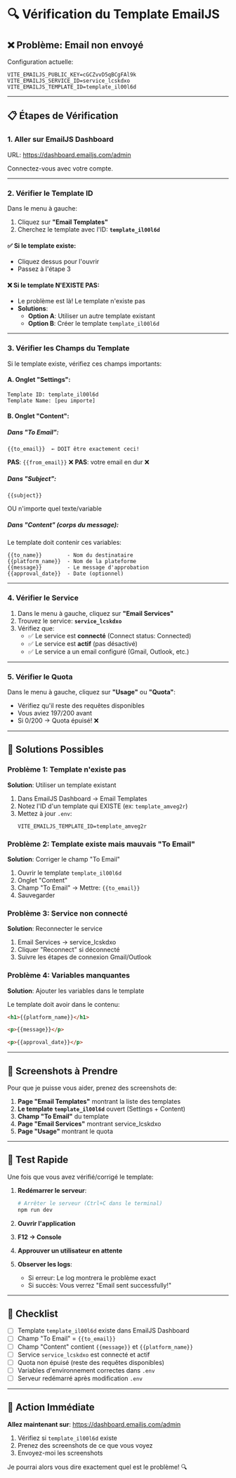 # 🔍 Vérification du Template EmailJS

## ❌ Problème: Email non envoyé

Configuration actuelle:
```
VITE_EMAILJS_PUBLIC_KEY=cGCZvvD5qBCgFAl9k
VITE_EMAILJS_SERVICE_ID=service_lcskdxo
VITE_EMAILJS_TEMPLATE_ID=template_il00l6d
```

---

## 📋 Étapes de Vérification

### 1. **Aller sur EmailJS Dashboard**

URL: https://dashboard.emailjs.com/admin

Connectez-vous avec votre compte.

---

### 2. **Vérifier le Template ID**

Dans le menu à gauche:
1. Cliquez sur **"Email Templates"**
2. Cherchez le template avec l'ID: **`template_il00l6d`**

#### ✅ Si le template existe:
- Cliquez dessus pour l'ouvrir
- Passez à l'étape 3

#### ❌ Si le template N'EXISTE PAS:
- Le problème est là! Le template n'existe pas
- **Solutions**:
  - **Option A**: Utiliser un autre template existant
  - **Option B**: Créer le template `template_il00l6d`

---

### 3. **Vérifier les Champs du Template**

Si le template existe, vérifiez ces champs importants:

#### A. **Onglet "Settings"**:
```
Template ID: template_il00l6d
Template Name: [peu importe]
```

#### B. **Onglet "Content"**:

##### Dans "To Email":
```
{{to_email}}  ← DOIT être exactement ceci!
```
**PAS**: `{{from_email}}` ❌
**PAS**: votre email en dur ❌

##### Dans "Subject":
```
{{subject}}
```
OU n'importe quel texte/variable

##### Dans "Content" (corps du message):
Le template doit contenir ces variables:
```
{{to_name}}        - Nom du destinataire
{{platform_name}}  - Nom de la plateforme
{{message}}        - Le message d'approbation
{{approval_date}}  - Date (optionnel)
```

---

### 4. **Vérifier le Service**

1. Dans le menu à gauche, cliquez sur **"Email Services"**
2. Trouvez le service: **`service_lcskdxo`**
3. Vérifiez que:
   - ✅ Le service est **connecté** (Connect status: Connected)
   - ✅ Le service est **actif** (pas désactivé)
   - ✅ Le service a un email configuré (Gmail, Outlook, etc.)

---

### 5. **Vérifier le Quota**

Dans le menu à gauche, cliquez sur **"Usage"** ou **"Quota"**:
- Vérifiez qu'il reste des requêtes disponibles
- Vous aviez 197/200 avant
- Si 0/200 → Quota épuisé! ❌

---

## 🎯 Solutions Possibles

### Problème 1: Template n'existe pas
**Solution**: Utiliser un template existant

1. Dans EmailJS Dashboard → Email Templates
2. Notez l'ID d'un template qui EXISTE (ex: `template_amveg2r`)
3. Mettez à jour `.env`:
   ```
   VITE_EMAILJS_TEMPLATE_ID=template_amveg2r
   ```

### Problème 2: Template existe mais mauvais "To Email"
**Solution**: Corriger le champ "To Email"

1. Ouvrir le template `template_il00l6d`
2. Onglet "Content"
3. Champ "To Email" → Mettre: `{{to_email}}`
4. Sauvegarder

### Problème 3: Service non connecté
**Solution**: Reconnecter le service

1. Email Services → service_lcskdxo
2. Cliquer "Reconnect" si déconnecté
3. Suivre les étapes de connexion Gmail/Outlook

### Problème 4: Variables manquantes
**Solution**: Ajouter les variables dans le template

Le template doit avoir dans le contenu:
```html
<h1>{{platform_name}}</h1>

<p>{{message}}</p>

<p>{{approval_date}}</p>
```

---

## 📸 Screenshots à Prendre

Pour que je puisse vous aider, prenez des screenshots de:

1. **Page "Email Templates"** montrant la liste des templates
2. **Le template `template_il00l6d`** ouvert (Settings + Content)
3. **Champ "To Email"** du template
4. **Page "Email Services"** montrant service_lcskdxo
5. **Page "Usage"** montrant le quota

---

## 🔧 Test Rapide

Une fois que vous avez vérifié/corrigé le template:

1. **Redémarrer le serveur**:
   ```bash
   # Arrêter le serveur (Ctrl+C dans le terminal)
   npm run dev
   ```

2. **Ouvrir l'application**

3. **F12 → Console**

4. **Approuver un utilisateur en attente**

5. **Observer les logs**:
   - Si erreur: Le log montrera le problème exact
   - Si succès: Vous verrez "Email sent successfully!"

---

## 📝 Checklist

- [ ] Template `template_il00l6d` existe dans EmailJS Dashboard
- [ ] Champ "To Email" = `{{to_email}}`
- [ ] Champ "Content" contient `{{message}}` et `{{platform_name}}`
- [ ] Service `service_lcskdxo` est connecté et actif
- [ ] Quota non épuisé (reste des requêtes disponibles)
- [ ] Variables d'environnement correctes dans `.env`
- [ ] Serveur redémarré après modification `.env`

---

## 🎯 Action Immédiate

**Allez maintenant sur**: https://dashboard.emailjs.com/admin

1. Vérifiez si `template_il00l6d` existe
2. Prenez des screenshots de ce que vous voyez
3. Envoyez-moi les screenshots

Je pourrai alors vous dire exactement quel est le problème! 🔍
